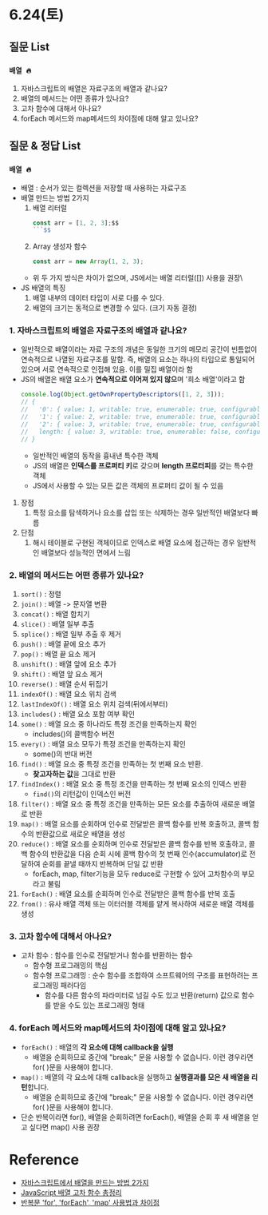 # 6.24(토)

## 질문 List

### `배열 🔥`

1. 자바스크립트의 배열은 자료구조의 배열과 같나요?
2. 배열의 메서드는 어떤 종류가 있나요?
3. 고차 함수에 대해서 아나요?
4. forEach 메서드와 map메서드의 차이점에 대해 알고 있나요?

## 질문 & 정답 List

### `배열 🔥`

- 배열 : 순서가 있는 컬렉션을 저장할 때 사용하는 자료구조
- 배열 만드는 방법 2가지
  1. 배열 리터럴
     ````js
     const arr = [1, 2, 3];$$
     ```$$
     ````
  2. Array 생성자 함수
     ```js
     const arr = new Array(1, 2, 3);
     ```
  - 위 두 가지 방식은 차이가 없으며, JS에서는 배열 리터럴([]) 사용을 권장\
- JS 배열의 특징
  1. 배열 내부의 데이터 타입이 서로 다를 수 있다.
  2. 배열의 크기는 동적으로 변경할 수 있다. (크기 자동 결정)

### 1. 자바스크립트의 배열은 자료구조의 배열과 같나요?

- 일반적으로 배열이라는 자료 구조의 개념은 동일한 크기의 메모리 공간이 빈틈없이 연속적으로 나열된 자료구조를 말함. 즉, 배열의 요소는 하나의 타입으로 통일되어 있으며 서로 연속적으로 인접해 있음. 이를 밀집 배열이라 함
- JS의 배열은 배열 요소가 **연속적으로 이어져 있지 않으**며 '희소 배열'이라고 함
  ```js
  console.log(Object.getOwnPropertyDescriptors([1, 2, 3]));
  // {
  //   '0': { value: 1, writable: true, enumerable: true, configurable: true },
  //   '1': { value: 2, writable: true, enumerable: true, configurable: true },
  //   '2': { value: 3, writable: true, enumerable: true, configurable: true },
  //   length: { value: 3, writable: true, enumerable: false, configurable: false }
  // }
  ```
  - 일반적인 배열의 동작을 흉내낸 특수한 객체
  - JS의 배열은 **인덱스를 프로퍼티 키**로 갖으며 **length 프로터피**를 갖는 특수한 객체
  - JS에서 사용할 수 있는 모든 값은 객체의 프로퍼티 값이 될 수 있음

1. 장점
   1. 특정 요소를 탐색하거나 요소를 삽입 또는 삭제하는 경우 일반적인 배열보다 빠름
2. 단점
   1. 해시 테이블로 구현된 객체이므로 인덱스로 배열 요소에 접근하는 경우 일반적인 배열보다 성능적인 면에서 느림

### 2. 배열의 메서드는 어떤 종류가 있나요?

1. `sort()` : 정렬
2. `join()` : 배열 -> 문자열 변환
3. `concat()` : 배열 합치기
4. `slice()` : 배열 일부 추출
5. `splice()` : 배열 일부 추출 후 제거
6. `push()` : 배열 끝에 요소 추가
7. `pop()` : 배열 끝 요소 제거
8. `unshift()` : 배열 앞에 요소 추가
9. `shift()` : 배열 앞 요소 제거
10. `reverse()` : 배열 순서 뒤집기
11. `indexOf()` : 배열 요소 위치 검색
12. `lastIndexOf()` : 배열 요소 위치 검색(뒤에서부터)
13. `includes()` : 배열 요소 포함 여부 확인
14. `some()` : 배열 요소 중 하나라도 특정 조건을 만족하는지 확인
    - includes()의 콜백함수 버전
15. `every()` : 배열 요소 모두가 특정 조건을 만족하는지 확인
    - some()의 반대 버전
16. `find()` : 배열 요소 중 특정 조건을 만족하는 첫 번째 요소 반환.
    - **찾고자하는 값**을 그대로 반환
17. `findIndex()` : 배열 요소 중 특정 조건을 만족하는 첫 번째 요소의 인덱스 반환
    - `find()`의 리턴값이 인덱스인 버전
18. `filter()` : 배열 요소 중 특정 조건을 만족하는 모든 요소를 추출하여 새로운 배열로 반환
19. `map()` : 배열 요소를 순회하며 인수로 전달받은 콜백 함수를 반복 호출하고, 콜백 함수의 반환값으로 새로운 배열을 생성
20. `reduce()` : 배열 요소를 순회하며 인수로 전달받은 콜백 함수를 반복 호출하고, 콜백 함수의 반환값을 다음 순회 시에 콜백 함수의 첫 번째 인수(accumulator)로 전달하여 순회를 끝낼 때까지 반복하며 단일 값 반환
    - forEach, map, filter기능을 모두 reduce로 구현할 수 있어 고차함수의 부모라고 불림
21. `forEach()` : 배열 요소를 순회하며 인수로 전달받은 콜백 함수를 반복 호출
22. `from()` : 유사 배열 객체 또는 이터러블 객체를 얕게 복사하여 새로운 배열 객체를 생성

### 3. 고차 함수에 대해서 아나요?

- 고차 함수 : 함수를 인수로 전달받거나 함수를 반환하는 함수
  - 함수형 프로그래밍의 핵심
  - 함수형 프로그래밍 : 순수 함수를 조합하여 소프트웨어의 구조를 표현하려는 프로그래밍 패러다임
    - 함수를 다른 함수의 파라미터로 넘길 수도 있고 반환(return) 값으로 함수를 받을 수도 있는 프로그래밍 형태

### 4. forEach 메서드와 map메서드의 차이점에 대해 알고 있나요?

- `forEach()` : 배열의 **각 요소에 대해 callback을 실행**
  - 배열을 순회하므로 중간에 "break;" 문을 사용할 수 없습니다. 이런 경우라면 for( )문을 사용해야 합니다.
- `map()` : 배열의 각 요소에 대해 callback을 실행하고 **실행결과를 모은 새 배열을 리턴**합니다.
  - 배열을 순회하므로 중간에 "break;" 문을 사용할 수 없습니다. 이런 경우라면 for( )문을 사용해야 합니다.
- 단순 반복이라면 for(), 배열을 순회하려면 forEach(), 배열을 순회 후 새 배열을 얻고 싶다면 map() 사용 권장

# Reference

- [자바스크립트에서 배열을 만드는 방법 2가지](https://gent.tistory.com/294)
- [JavaScript 배열 고차 함수 총정리](https://inpa.tistory.com/entry/JS-%F0%9F%93%9A-%EB%B0%B0%EC%97%B4-%EA%B3%A0%EC%B0%A8%ED%95%A8%EC%88%98-%EC%B4%9D%EC%A0%95%EB%A6%AC-%F0%9F%92%AF-mapfilterfindreducesortsomeevery)
- [반복문 'for', 'forEach', 'map' 사용법과 차이점](https://whales.tistory.com/115)
